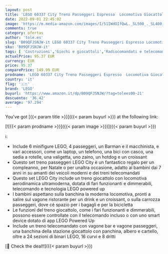 ```yaml
---
layout: post
title: 'LEGO 60337 City Treno Passeggeri Espresso  Locomotiva Giocattolo Telecomandata con Luci Dimmerabili e Binari  Giochi per Bambini e Bambine  Idee Regalo'
date: 2022-09-01 22:45:02
image: 'https://m.media-amazon.com/images/I/51IWdOIfQwL._SL500_._SL400_.jpg'
comments: true
category: ofertas
author: 'tole.es'
slug: 'B09QFJSNJW-it LEGO 60337 City Treno Passeggeri Espresso Locomotiva...'
sku: 'B09QFJSNJW-it'
tags: [ 'Costruzioni','Giochi e giocattoli','Radiocomandati e telecomandati','Set di costruzioni giocattolo','Treni telecomandati e controllati da app','Veicoli telecomandati e controllati da app','lego','🇮🇹', ]
actualPrice: 95.37 EUR
currency: EUR
price: 95.37
comparePrice: 149.99 EUR
prodname: 'LEGO 60337 City Treno Passeggeri Espresso  Locomotiva Giocattolo Telecomandata con Luci Dimmerabili e Binari  Giochi per Bambini e Bambine  Idee Regalo'
country: 'it'
flag: '🇮🇹'
brand: 'LEGO'
buyurl: 'https://www.amazon.it/dp/B09QFJSNJW/?tag=tolees00-21'
descuento: '36.42'
average: '97.294'
---
```


You've got [{{< param title >}}]({{< param buyurl >}}) at the following link:

[![{{< param prodname >}}]({{< param image >}})]({{< param buyurl >}})

ℹ️:

- Include 6 minifigure LEGO, 4 passeggeri, un Barman e il macchinista, e vari accessori, come un laptop, un telefono, una bici con casco, una sedia a rotelle, una valigetta, uno zaino, un hotdog e un croissant
- Questo set treno passeggeri LEGO City è un fantastico regalo per un compleanno, per Natale o per unaltra occasione, adatto ai bambini dai 7 anni in su amanti dei veicoli moderni e dei treni telecomandati
- Questo set LEGO City include un treno giocattolo con locomotiva aerodinamica ultramoderna, dotata di fari funzionanti e dimmerabili, telecomando e tecnologia LEGO powered up
- I bambini aspettano sulla banchina la moderna locomotiva, pronti a salire sul vagone ristorante per un drink e un croissant, o sulla carrozza passeggeri, dove cè spazio per i bagagli e per la bicicletta
- Le funzioni del treno giocattolo, come i fari funzionanti e dimmerabili, possono essere controllate con il telecomando incluso o con uno smart device dotato di app LEGO Powered Up
- Include un treno telecomandato con vagone bar e vagone passeggeri, una banchina della stazione giocattolo con panchina, albero e cartello, oltre a 24 sezioni di binari LEGO, 16 curvi e 8 dritti

[🛒 Check the deal!!]({{< param buyurl >}})

